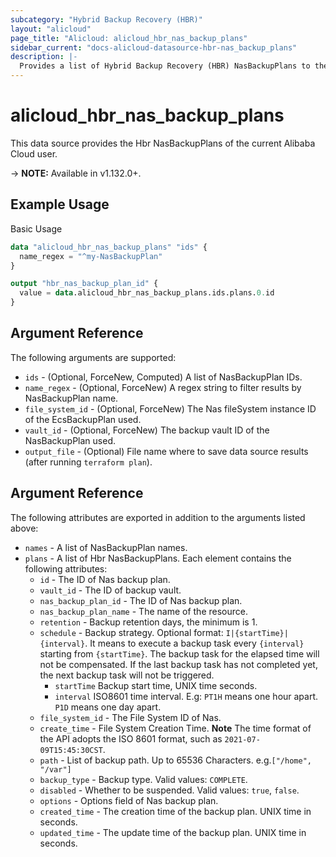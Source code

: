 ```yaml
---
subcategory: "Hybrid Backup Recovery (HBR)"
layout: "alicloud"
page_title: "Alicloud: alicloud_hbr_nas_backup_plans"
sidebar_current: "docs-alicloud-datasource-hbr-nas_backup_plans"
description: |-
  Provides a list of Hybrid Backup Recovery (HBR) NasBackupPlans to the user.
---
```


# alicloud\_hbr\_nas\_backup\_plans

This data source provides the Hbr NasBackupPlans of the current Alibaba Cloud user.

-> **NOTE:** Available in v1.132.0+.

## Example Usage

Basic Usage

```terraform
data "alicloud_hbr_nas_backup_plans" "ids" {
  name_regex = "^my-NasBackupPlan"
}

output "hbr_nas_backup_plan_id" {
  value = data.alicloud_hbr_nas_backup_plans.ids.plans.0.id
}
```

## Argument Reference

The following arguments are supported:

* `ids` - (Optional, ForceNew, Computed)  A list of NasBackupPlan IDs.
* `name_regex` - (Optional, ForceNew) A regex string to filter results by NasBackupPlan name.
* `file_system_id` - (Optional, ForceNew) The Nas fileSystem instance ID of the EcsBackupPlan used.
* `vault_id` - (Optional, ForceNew) The backup vault ID of the NasBackupPlan used.
* `output_file` - (Optional) File name where to save data source results (after running `terraform plan`).

## Argument Reference

The following attributes are exported in addition to the arguments listed above:

* `names` - A list of NasBackupPlan names.
* `plans` - A list of Hbr NasBackupPlans. Each element contains the following attributes:
    * `id` - The ID of Nas backup plan.
    * `vault_id` - The ID of backup vault.
    * `nas_backup_plan_id` - The ID of Nas backup plan.
    * `nas_backup_plan_name` - The name of the resource.
    * `retention` - Backup retention days, the minimum is 1.
    * `schedule` - Backup strategy. Optional format: `I|{startTime}|{interval}`. It means to execute a backup task every `{interval}` starting from `{startTime}`. The backup task for the elapsed time will not be compensated. If the last backup task has not completed yet, the next backup task will not be triggered.
        * `startTime` Backup start time, UNIX time seconds.
        * `interval` ISO8601 time interval. E.g: `PT1H` means one hour apart. `P1D` means one day apart.
    * `file_system_id` - The File System ID of Nas.
    * `create_time` - File System Creation Time. **Note** The time format of the API adopts the ISO 8601 format, such as `2021-07-09T15:45:30CST`.
    * `path` - List of backup path. Up to 65536 Characters. e.g.`["/home", "/var"]`
    * `backup_type` - Backup type. Valid values: `COMPLETE`.
    * `disabled` - Whether to be suspended. Valid values: `true`, `false`.
    * `options` - Options field of Nas backup plan.
    * `created_time` - The creation time of the backup plan. UNIX time in seconds.
    * `updated_time` - The update time of the backup plan. UNIX time in seconds.

